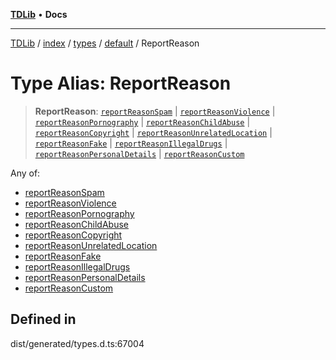 [**TDLib**](../../../../../../README.md) • **Docs**

***

[TDLib](../../../../../../modules.md) / [index](../../../../../README.md) / [types](../../../README.md) / [default](../README.md) / ReportReason

# Type Alias: ReportReason

> **ReportReason**: [`reportReasonSpam`](reportReasonSpam.md) \| [`reportReasonViolence`](reportReasonViolence.md) \| [`reportReasonPornography`](reportReasonPornography.md) \| [`reportReasonChildAbuse`](reportReasonChildAbuse.md) \| [`reportReasonCopyright`](reportReasonCopyright.md) \| [`reportReasonUnrelatedLocation`](reportReasonUnrelatedLocation.md) \| [`reportReasonFake`](reportReasonFake.md) \| [`reportReasonIllegalDrugs`](reportReasonIllegalDrugs.md) \| [`reportReasonPersonalDetails`](reportReasonPersonalDetails.md) \| [`reportReasonCustom`](reportReasonCustom.md)

Any of:
- [reportReasonSpam](reportReasonSpam.md)
- [reportReasonViolence](reportReasonViolence.md)
- [reportReasonPornography](reportReasonPornography.md)
- [reportReasonChildAbuse](reportReasonChildAbuse.md)
- [reportReasonCopyright](reportReasonCopyright.md)
- [reportReasonUnrelatedLocation](reportReasonUnrelatedLocation.md)
- [reportReasonFake](reportReasonFake.md)
- [reportReasonIllegalDrugs](reportReasonIllegalDrugs.md)
- [reportReasonPersonalDetails](reportReasonPersonalDetails.md)
- [reportReasonCustom](reportReasonCustom.md)

## Defined in

dist/generated/types.d.ts:67004
